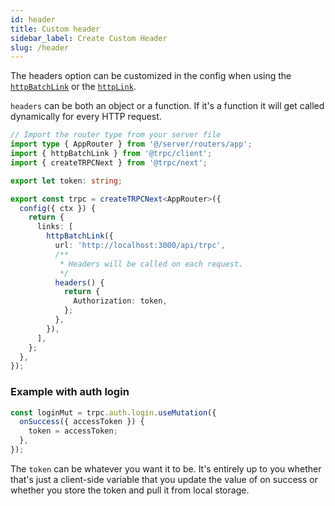 ```yaml
---
id: header
title: Custom header
sidebar_label: Create Custom Header
slug: /header
---
```


The headers option can be customized in the config when using the [`httpBatchLink`](./links/httpBatchLink.md) or the [`httpLink`](./links/httpLink.md).

`headers` can be both an object or a function. If it's a function it will get called dynamically for every HTTP request.

```ts title='utils/trpc.ts'
// Import the router type from your server file
import type { AppRouter } from '@/server/routers/app';
import { httpBatchLink } from '@trpc/client';
import { createTRPCNext } from '@trpc/next';

export let token: string;

export const trpc = createTRPCNext<AppRouter>({
  config({ ctx }) {
    return {
      links: [
        httpBatchLink({
          url: 'http://localhost:3000/api/trpc',
          /**
           * Headers will be called on each request.
           */
          headers() {
            return {
              Authorization: token,
            };
          },
        }),
      ],
    };
  },
});
```

### Example with auth login

```ts title='pages/auth.tsx'
const loginMut = trpc.auth.login.useMutation({
  onSuccess({ accessToken }) {
    token = accessToken;
  },
});
```

The `token` can be whatever you want it to be. It's entirely up to you whether that's just a client-side
variable that you update the value of on success or whether you store the token and pull it from local storage.
